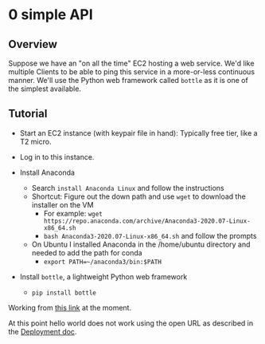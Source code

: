 # 0 simple API

## Overview

Suppose we have an "on all the time" EC2 hosting a web service. We'd like multiple Clients to be able to 
ping this service in a more-or-less continuous manner. We'll use the Python web framework called `bottle`
as it is one of the simplest available. 


## Tutorial

* Start an EC2 instance (with keypair file in hand): Typically free tier, like a T2 micro.
* Log in to this instance.

* Install Anaconda
    * Search `install Anaconda Linux` and follow the instructions
    * Shortcut: Figure out the down path and use `wget` to download the installer on the VM
        * For example: `wget https://repo.anaconda.com/archive/Anaconda3-2020.07-Linux-x86_64.sh`
        * `bash Anaconda3-2020.07-Linux-x86_64.sh` and follow the prompts
    * On Ubuntu I installed Anaconda in the /home/ubuntu directory and needed to add the path for conda
        * `export PATH=~/anaconda3/bin:$PATH`


* Install `bottle`, a lightweight Python web framework
    * `pip install bottle`
    

Working from [this link](https://bottlepy.org/docs/dev/tutorial.html) at the moment. 

At this point hello world does not work using the open URL as described 
in the [Deployment doc](https://bottlepy.org/docs/dev/deployment.html).
